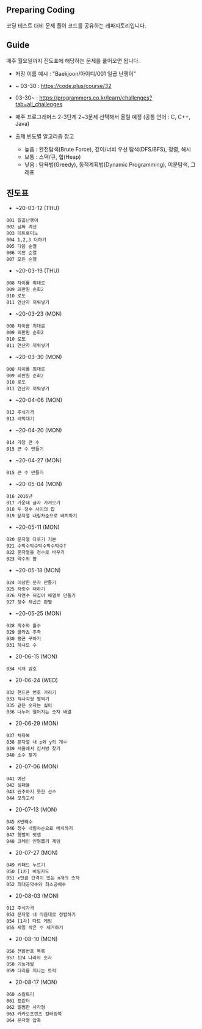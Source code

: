 ## Preparing Coding 
코딩 테스트 대비 문제 풀이 코드를 공유하는 레파지토리입니다.

## Guide
매주 월요일까지 진도표에 해당하는 문제를 풀어오면 됩니다.
- 저장 이름 예시 : "Baekjoon/아이디/001 일곱 난쟁이"

- ~ 03-30 : https://code.plus/course/32
- 03-30~ : https://programmers.co.kr/learn/challenges?tab=all_challenges
- 매주 프로그래머스 2-3단계 2~3문제 선택해서 올릴 예정 (공통 언어 : C, C++, Java)
- 출제 빈도별 알고리즘 참고
  - 높음 : 완전탐색(Brute Force), 깊이/너비 우선 탐색(DFS/BFS), 정렬, 해시
  - 보통 : 스택/큐, 힙(Heap)
  - 낮음 : 탐욕법(Greedy), 동적계획법(Dynamic Programming), 이분탐색, 그래프

## 진도표
- ~20-03-12 (THU)
```
001 일곱난쟁이
002 날짜 계산
003 테트로미노
004 1,2,3 더하기
005 다음 순열
006 이전 순열
007 모든 순열
```
- ~20-03-19 (THU)
```
008 차이를 최대로
009 외판원 순회2
010 로또
011 연산자 끼워넣기
```

- ~20-03-23 (MON)
```
008 차이를 최대로
009 외판원 순회2
010 로또
011 연산자 끼워넣기
```

- ~20-03-30 (MON)
```
008 차이를 최대로
009 외판원 순회2
010 로또
011 연산자 끼워넣기
```

- ~20-04-06 (MON)
```
012 주식가격
013 쇠막대기
```

- ~20-04-20 (MON)
```
014 가장 큰 수
015 큰 수 만들기
```

- ~20-04-27 (MON)
```
015 큰 수 만들기
```

- ~20-05-04 (MON)
```
016 2016년
017 가운데 글자 가져오기
018 두 정수 사이의 합
019 문자열 내림차순으로 배치하기
```

- ~20-05-11 (MON)
```
020 문자열 다루기 기본
021 수박수박수박수박수박수?
022 문자열을 정수로 바꾸기
023 약수의 합
```

- ~20-05-18 (MON)
```
024 이상한 문자 만들기
025 자릿수 더하기
026 자연수 뒤집어 배열로 만들기
027 정수 제곱근 판별
```

- ~20-05-25 (MON)
```
028 짝수와 홀수
029 콜라츠 추측
030 평균 구하기
031 하샤드 수
```

- 20-06-15 (MON)
```
034 시저 암호
```

- 20-06-24 (WED)
```
032 핸드폰 번호 가리기
033 직사각형 별찍기
035 같은 숫자는 싫어
036 나누어 떨어지는 숫자 배열
```

- 20-06-29 (MON)
```
037 체육복
038 문자열 내 p와 y의 개수
039 서울에서 김서방 찾기
040 소수 찾기
```


- 20-07-06 (MON)
```
041 예산
042 실패율
043 완주하지 못한 선수
044 모의고사
```

- 20-07-13 (MON)
```
045 K번째수
046 정수 내림차순으로 배치하기
047 행렬의 덧셈
048 크레인 인형뽑기 게임
```

- 20-07-27 (MON)
```
049 키패드 누르기
050 [1차] 비밀지도
051 x만큼 간격이 있는 n개의 숫자
052 최대공약수와 최소공배수
```

- 20-08-03 (MON)
```
012 주식가격
053 문자열 내 마음대로 정렬하기
054 [1차] 다트 게임
055 제일 작은 수 제거하기
```

- 20-08-10 (MON)
```
056 전화번호 목록
057 124 나라의 숫자
058 기능개발
059 다리를 지나는 트럭
```

- 20-08-17 (MON)
```
060 스킬트리
061 프린터
062 멀쩡한 사각형
063 카카오프렌즈 컬러링북
064 문자열 압축
```
